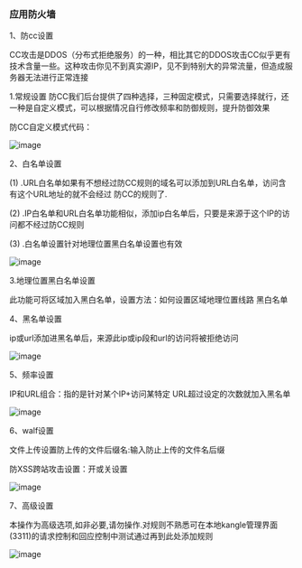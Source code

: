 ### 应用防火墙

1、防cc设置

CC攻击是DDOS（分布式拒绝服务）的一种，相比其它的DDOS攻击CC似乎更有技术含量一些。这种攻击你见不到真实源IP，见不到特别大的异常流量，但造成服务器无法进行正常连接

1.常规设置 防CC我们后台提供了四种选择，三种固定模式，只需要选择就行，还一种是自定义模式，可以根据情况自行修改频率和防御规则，提升防御效果

防CC自定义模式代码：

![image](https://user-images.githubusercontent.com/90588289/133749521-12760bb5-2619-4b65-a544-d77aae110af4.png)

2、白名单设置

(1) .URL白名单如果有不想经过防CC规则的域名可以添加到URL白名单，访问含有这个URL地址的就不会经过 防CC的规则了.

(2) .IP白名单和URL白名单功能相似，添加ip白名单后，只要是来源于这个IP的访问都不经过防CC规则

(3) .白名单设置针对地理位置黑白名单设置也有效

![image](https://user-images.githubusercontent.com/90588289/133749541-c02f717d-b7a7-49a5-b441-ebb056199484.png)

3.地理位置黑白名单设置

此功能可将区域加入黑白名单，设置方法：如何设置区域地理位置线路 黑白名单

4、黑名单设置

ip或url添加进黑名单后，来源此ip或ip段和url的访问将被拒绝访问

![image](https://user-images.githubusercontent.com/90588289/133749555-f13080cc-b6f0-43c8-a1fd-4c09606d3525.png)

5、频率设置

IP和URL组合：指的是针对某个IP+访问某特定 URL超过设定的次数就加入黑名单

![image](https://user-images.githubusercontent.com/90588289/133749596-6def8c8f-2420-4eeb-b1e9-702bca43871a.png)

6、walf设置

文件上传设置防上传的文件后缀名:输入防止上传的文件名后缀

防XSS跨站攻击设置：开或关设置

![image](https://user-images.githubusercontent.com/90588289/133749611-5a6cb2dd-2412-4ccf-b84d-cba1d790dfe6.png)

7、高级设置

本操作为高级选项,如非必要,请勿操作.对规则不熟悉可在本地kangle管理界面(3311)的请求控制和回应控制中测试通过再到此处添加规则

![image](https://user-images.githubusercontent.com/90588289/133749633-007ad145-f575-4c15-826c-24deb2428163.png)
